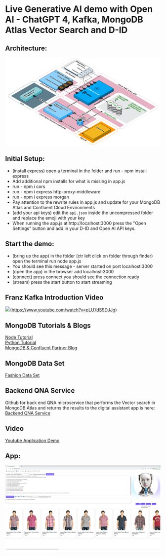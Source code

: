 # Live Generative AI demo with Open AI - ChatGPT 4, Kafka, MongoDB Atlas Vector Search and D-ID

## Architecture:
![architecture](./architecture2.png)

## Initial Setup:
* (install express) open a terminal in the folder and run  - npm install express
* Add additional npm installs for what is missing in app.js
* run - npm i cors
* run - npm i express http-proxy-middleware
* run - npm i express morgan
* Pay attention to the rewrite rules in app.js and update for your MongoDB Atlas and Confluent Cloud Environments
* (add your api keys) edit the `api.json` inside the uncompressed folder and replace the emoji with your key
* When running the app.js at http://localhost:3000 press the "Open Settings" button and add in your D-ID and Open AI API keys.


## Start the demo:
* (bring up the app) in the folder (ctr left click on folder through finder) open the terminal run node app.js 
* You should see this message - server started on port localhost:3000
* (open the app) in the browser add localhost:3000
* (connect) press connect you should see the connection ready 
* (stream) press the start button to start streaming

## Franz Kafka Introduction Video
<img src="[https://your-image-url.type](https://img.youtube.com/vi/pLU7dS9DJJg/0.jpg)" width="800">(https://www.youtube.com/watch?v=pLU7dS9DJJg)

## MongoDB Tutorials & Blogs
[Node Tutorial](https://www.mongodb.com/developer/products/atlas/semantic-search-mongodb-atlas-vector-search/)   
[Python Tutorial](https://www.mongodb.com/developer/products/atlas/building-generative-ai-applications-vector-search-open-source-models/)   
[MongoDB & Confluent Partner Blog](https://www.mongodb.com/blog/post/mongodb-atlas-vector-search-makes-real-time-ai-reality-confluent)  

## MongoDB Data Set
[Fashion Data Set](https://github.com/afsungur/mongodb-atlas-vector-search-fashion-products)

## Backend QNA Service
Github for back end QNA microservice that performs the Vector search in MongoDB Atlas and returns the results to the digital assistant app is here:   
[Backend QNA Service](https://github.com/ashwin-gangadhar-mdb/mdb-ecomm-recsys-chatapp/tree/main/backend)

## Video
[Youtube Application Demo](https://youtu.be/9thD4128lDE)

## App:
![app](./app3.png)
